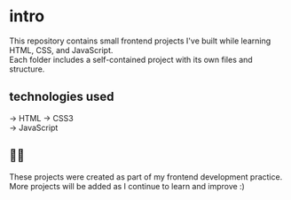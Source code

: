 # intro

This repository contains small frontend projects I've built while learning HTML, CSS, and JavaScript.  
Each folder includes a self-contained project with its own files and structure.

## technologies used
-> HTML 
-> CSS3  
-> JavaScript 

## 👩‍💻 
These projects were created as part of my frontend development practice.  
More projects will be added as I continue to learn and improve :)
